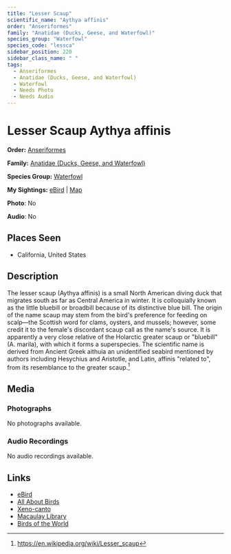 ```yaml
---
title: "Lesser Scaup"
scientific_name: "Aythya affinis"
order: "Anseriformes"
family: "Anatidae (Ducks, Geese, and Waterfowl)"
species_group: "Waterfowl"
species_code: "lessca"
sidebar_position: 220
sidebar_class_name: " "
tags: 
  - Anseriformes
  - Anatidae (Ducks, Geese, and Waterfowl)
  - Waterfowl
  - Needs Photo
  - Needs Audio
---
```


# Lesser Scaup <span className='sci_name'>Aythya affinis</span>

**Order:** [Anseriformes](/tags/anseriformes)

**Family:** [Anatidae (Ducks, Geese, and Waterfowl)](/tags/anatidae-ducks-geese-and-waterfowl)

**Species Group:** [Waterfowl](/tags/waterfowl)

**My Sightings:** [eBird](https://ebird.org/lifelist?r=world&time=life&spp=lessca) | [Map](/map?species_code=lessca)

**Photo**: No 

**Audio**: No

## Places Seen

* California, United States

## Description
The lesser scaup (Aythya affinis) is a small North American diving duck that migrates south as far as Central America in winter. It is colloquially known as the little bluebill or broadbill because of its distinctive blue bill. The origin of the name scaup may stem from the bird's preference for feeding on scalp—the Scottish word for clams, oysters, and mussels; however, some credit it to the female's discordant scaup call as the name's source. It is apparently a very close relative of the Holarctic greater scaup or "bluebill" (A. marila), with which it forms a superspecies. The scientific name is derived from Ancient Greek aithuia an unidentified seabird mentioned by authors including Hesychius and Aristotle, and Latin, affinis "related to", from its resemblance to the greater scaup.[^1]

[^1]: https://en.wikipedia.org/wiki/Lesser_scaup

## Media
### Photographs
No photographs available.

### Audio Recordings
No audio recordings available.

## Links
* [eBird](https://ebird.org/species/lessca) 
* [All About Birds](https://www.allaboutbirds.org/guide/lessca) 
* [Xeno-canto](https://www.xeno-canto.org/species/aythya-affinis) 
* [Macaulay Library](https://search.macaulaylibrary.org/catalog?taxonCode=lessca&sort=rating_rank_desc)
* [Birds of the World](https://birdsoftheworld.org/bow/species/lessca)
